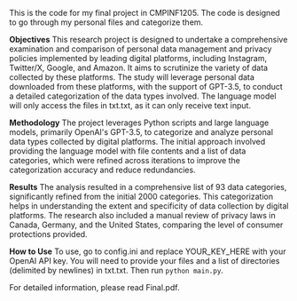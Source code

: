 This is the code for my final project in CMPINF1205. The code is designed to go through my personal files and categorize them.

**Objectives**
This research project is designed to undertake a comprehensive examination and comparison of personal data management and privacy policies implemented by leading digital platforms, including Instagram, Twitter/X, Google, and Amazon. It aims to scrutinize the variety of data collected by these platforms. The study will leverage personal data downloaded from these platforms, with the support of GPT-3.5, to conduct a detailed categorization of the data types involved. The language model will only access the files in txt.txt, as it can only receive text input.

**Methodology**
The project leverages Python scripts and large language models, primarily OpenAI's GPT-3.5, to categorize and analyze personal data types collected by digital platforms. The initial approach involved providing the language model with file contents and a list of data categories, which were refined across iterations to improve the categorization accuracy and reduce redundancies.

**Results**
The analysis resulted in a comprehensive list of 93 data categories, significantly refined from the initial 2000 categories. This categorization helps in understanding the extent and specificity of data collection by digital platforms. The research also included a manual review of privacy laws in Canada, Germany, and the United States, comparing the level of consumer protections provided.

**How to Use**
To use, go to config.ini and replace YOUR_KEY_HERE with your OpenAI API key.
You will need to provide your files and a list of directories (delimited by newlines) in txt.txt.
Then run `python main.py`.

For detailed information, please read Final.pdf.
